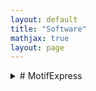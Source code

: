 ```yaml
---
layout: default
title: "Software"
mathjax: true
layout: page
---
```


<details>
<summary> # MotifExpress</summary>
<br>
This is how you dropdown.
</details>
